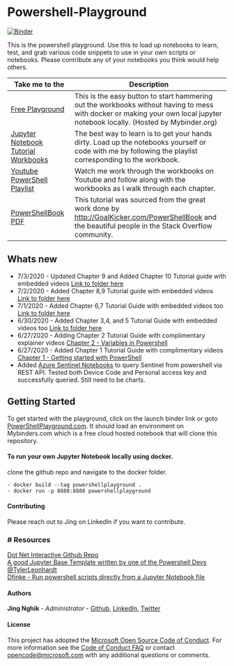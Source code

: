 # Powershell-Playground

<a href="https://mybinder.org/v2/gh/jingsta/powershell-playground/master?urlpath=lab" target="_blank">![Binder](https://mybinder.org/badge_logo.svg)</a>

This is the powershell playground. Use this to load up notebooks to learn, test, and grab various code snippets to use in your own scripts or notebooks. Please contribute any of your notebooks you think would help others.

| Take me to the | Description |
| ------ | ------ |
| [Free Playground](http://www.powershellplayground.com) | This is the easy button to start hammering out the workbooks without having to mess with docker or making your own local jupyter notebook locally. (Hosted by Mybinder.org) |
| [Jupyter Notebook Tutorial Workbooks](https://github.com/jingsta/powershell-playground/tree/master/PowerShell/0%20-%20Tutorial%20with%20Videos) |  The best way to learn is to get your hands dirty. Load up the notebooks yourself or code with me by following the playlist corresponding to the workbook. 
| [Youtube PowerShell Playlist](https://www.youtube.com/watch?v=QPMC0Q_4oug&list=PLM3TOIlrnaI6-XXwBSCB1ae1yyKIjaefq) | Watch me work through the workbooks on Youtube and follow along with the workbooks as I walk through each chapter. 
| [PowerShellBook PDF](http://GoalKicker.com/PowerShellBook) | This tutorial was sourced from the great work done by http://GoalKicker.com/PowerShellBook and the beautiful people in the Stack Overflow community.

## Whats new 
- 7/3/2020 - Updated Chapter 9 and Added Chapter 10 Tutorial guide with embedded videos [Link to folder here](https://github.com/jingsta/powershell-playground/tree/master/PowerShell/0%20-%20Tutorial%20with%20Videos)
- 7/2/2020 - Added Chapter 8,9 Tutorial guide with embedded videos [Link to folder here](https://github.com/jingsta/powershell-playground/tree/master/PowerShell/0%20-%20Tutorial%20with%20Videos)
- 7/1/2020 - Added Chapter 6,7 Tutorial Guide with embedded videos too [Link to folder here](https://github.com/jingsta/powershell-playground/tree/master/PowerShell/0%20-%20Tutorial%20with%20Videos)
- 6/30/2020 - Added Chapter 3,4, and 5 Tutorial Guide with embedded videos too [Link to folder here](https://github.com/jingsta/powershell-playground/tree/master/PowerShell/0%20-%20Tutorial%20with%20Videos)
- 6/27/2020 - Adding Chapter 2 Tutorial Guide with complimentary explainer videos [Chapter 2 - Variables in Powershell](https://github.com/jingsta/powershell-playground/blob/master/PowerShell/0%20-%20Tutorial%20with%20Videos/Chapter%202%20-%20Variables%20in%20PowerShell.ipynb)
- 6/27/2020 - Added Chapter 1 Tutorial Guide with complimentary videos [Chapter 1 - Getting started with PowerShell](https://github.com/jingsta/powershell-playground/blob/master/PowerShell/0%20-%20Tutorial%20with%20Videos/Chapter%201%20-%20Getting%20started%20with%20PowerShell.ipynb)
- Added [Azure Sentinel Notebooks](https://github.com/jingsta/powershell-playground/tree/master/PowerShell/Microsoft/Security/Azure%20Sentinel) to query Sentinel from powershell via REST API. Tested both Device Code and Personal access key and successfully queried. Still need to be charts. 

## Getting Started

To get started with the playground, click on the launch binder link or goto [PowerShellPlayground.com](http://www.powershellplayground.com). It should load an environment on Mybinders.com which is a free cloud hosted notebook that will clone this repository. 

#### To run your own Jupyter Notebook locally using docker. 
clone the github repo and navigate to the docker folder.
```
- docker build --tag powershellplayground .
- docker run -p 8888:8888 powershellplayground
```

#### Contributing

Please reach out to Jing on LinkedIn if you want to contribute. 

### # Resources
[Dot Net Interactive Github Repo](https://github.com/dotnet/interactive)<br>
[A good Jupyter Base Template written by one of the Powershell Devs @TylerLeonhardt](https://github.com/TylerLeonhardt/JupyterNotebooks-Template)<br>
[Dfinke - Run powershell scripts directly from a Jupyter Notebook file](https://github.com/dfinke/PowerShellNotebook)<br>

#### Authors
 **Jing Nghik** - *Administrator* - [Github](https://github.com/jingsta), [LinkedIn](https://www.linkedin.com/in/TeachJing), [Twitter](https://www.twitter.com/TeachJing)

#### License
This project has adopted the [Microsoft Open Source Code of Conduct](http://microsoft.github.io/codeofconduct). For more information see the [Code of Conduct FAQ](http://microsoft.github.io/codeofconduct/faq.md) or contact [opencode@microsoft.com](mailto:opencode@microsoft.com) with any additional questions or comments. 
